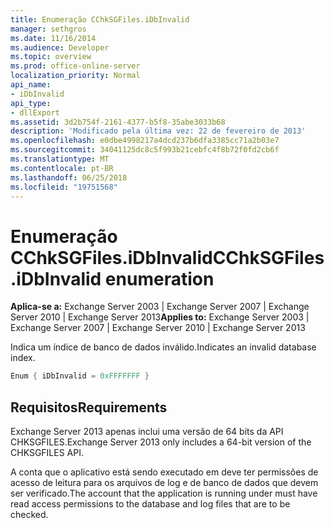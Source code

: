 ```yaml
---
title: Enumeração CChkSGFiles.iDbInvalid
manager: sethgros
ms.date: 11/16/2014
ms.audience: Developer
ms.topic: overview
ms.prod: office-online-server
localization_priority: Normal
api_name:
- iDbInvalid
api_type:
- dllExport
ms.assetid: 3d2b754f-2161-4377-b5f8-35abe3033b68
description: 'Modificado pela última vez: 22 de fevereiro de 2013'
ms.openlocfilehash: e0dbe4998217a4dcd237b6dfa3385cc71a2b03e7
ms.sourcegitcommit: 34041125dc8c5f993b21cebfc4f8b72f0fd2cb6f
ms.translationtype: MT
ms.contentlocale: pt-BR
ms.lasthandoff: 06/25/2018
ms.locfileid: "19751568"
---
```

# <a name="cchksgfilesidbinvalid-enumeration"></a><span data-ttu-id="8eaf6-103">Enumeração CChkSGFiles.iDbInvalid</span><span class="sxs-lookup"><span data-stu-id="8eaf6-103">CChkSGFiles.iDbInvalid enumeration</span></span>

<span data-ttu-id="8eaf6-104">**Aplica-se a:** Exchange Server 2003 | Exchange Server 2007 | Exchange Server 2010 | Exchange Server 2013</span><span class="sxs-lookup"><span data-stu-id="8eaf6-104">**Applies to:** Exchange Server 2003 | Exchange Server 2007 | Exchange Server 2010 | Exchange Server 2013</span></span>
  
<span data-ttu-id="8eaf6-105">Indica um índice de banco de dados inválido.</span><span class="sxs-lookup"><span data-stu-id="8eaf6-105">Indicates an invalid database index.</span></span>
  
```cs
Enum { iDbInvalid = 0xFFFFFFF }

```

## <a name="requirements"></a><span data-ttu-id="8eaf6-106">Requisitos</span><span class="sxs-lookup"><span data-stu-id="8eaf6-106">Requirements</span></span>

<span data-ttu-id="8eaf6-107">Exchange Server 2013 apenas inclui uma versão de 64 bits da API CHKSGFILES.</span><span class="sxs-lookup"><span data-stu-id="8eaf6-107">Exchange Server 2013 only includes a 64-bit version of the CHKSGFILES API.</span></span>
  
<span data-ttu-id="8eaf6-108">A conta que o aplicativo está sendo executado em deve ter permissões de acesso de leitura para os arquivos de log e de banco de dados que devem ser verificado.</span><span class="sxs-lookup"><span data-stu-id="8eaf6-108">The account that the application is running under must have read access permissions to the database and log files that are to be checked.</span></span>
  

